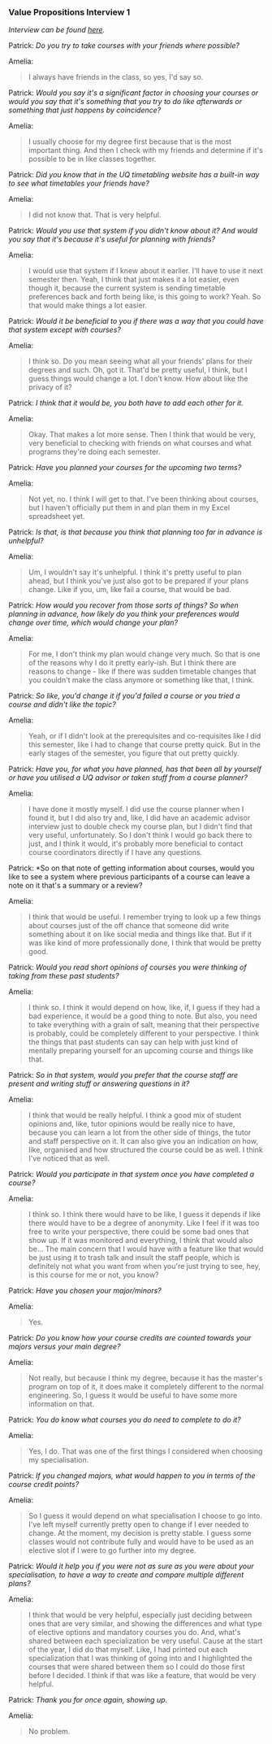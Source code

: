 ### Value Propositions Interview 1
*Interview can be found [here](https://uq.sharepoint.com/:u:/r/teams/Section_7560_62502/Shared%20Documents/Mon_9am_Team_10/patrick-elgey-audio-recordings/Iteration_2/1_2amelia.mp3?csf=1&web=1&e=ge11FB).*

Patrick: *Do you try to take courses with your friends where possible?*

Amelia:
> I always have friends in the class, so yes, I'd say so.

Patrick: *Would you say it's a significant factor in choosing your courses or would you say that it's something that you try to do like afterwards or something that just happens by coincidence?*

Amelia:
> I usually choose for my degree first because that is the most important thing. And then I check with my friends and determine if it's possible to be in like classes together.

Patrick: *Did you know that in the UQ timetabling website has a built-in way to see what timetables your friends have?*

Amelia:
> I did not know that. That is very helpful.

Patrick: *Would you use that system if you didn't know about it? And would you say that it's because it's useful for planning with friends?*

Amelia:
> I would use that system if I knew about it earlier. I'll have to use it next semester then. Yeah, I think that just makes it a lot easier, even though it, because the current system is sending timetable preferences back and forth being like, is this going to work? Yeah. So that would make things a lot easier.

Patrick: *Would it be beneficial to you if there was a way that you could have that system except with courses?*

Amelia:
> I think so. Do you mean seeing what all your friends' plans for their degrees and such. Oh, got it. That'd be pretty useful, I think, but I guess things would change a lot. I don't know. How about like the privacy of it?

Patrick: *I think that it would be, you both have to add each other for it.*

Amelia:
> Okay. That makes a lot more sense. Then I think that would be very, very beneficial to checking with friends on what courses and what programs they're doing each semester. 


Patrick: *Have you planned your courses for the upcoming two terms?*

Amelia:
> Not yet, no. I think I will get to that. I've been thinking about courses, but I haven't officially put them in and plan them in my Excel spreadsheet yet.

Patrick: *Is that, is that because you think that planning too far in advance is unhelpful?*

Amelia:
> Um, I wouldn't say it's unhelpful. I think it's pretty useful to plan ahead, but I think you've just also got to be prepared if your plans change. Like if you, um, like fail a course, that would be bad.

Patrick: *How would you recover from those sorts of things? So when planning in advance, how likely do you think your preferences would change over time, which would change your plan?*

Amelia:
> For me, I don't think my plan would change very much. So that is one of the reasons why I do it pretty early-ish. But I think there are reasons to change - like if there was sudden timetable changes that you couldn't make the class anymore or something like that, I think.

Patrick: *So like, you'd change it if you'd failed a course or you tried a course and didn't like the topic?*

Amelia:
> Yeah, or if I didn't look at the prerequisites and co-requisites like I did this semester, like I had to change that course pretty quick. But in the early stages of the semester, you figure that out pretty quickly.

Patrick: *Have you, for what you have planned, has that been all by yourself or have you utilised a UQ advisor or taken stuff from a course planner?*

Amelia:
> I have done it mostly myself. I did use the course planner when I found it, but I did also try and, like, I did have an academic advisor interview just to double check my course plan, but I didn't find that very useful, unfortunately. So I don't think I would go back there to just, and I think it would, it's probably more beneficial to contact course coordinators directly if I have any questions.


Patrick: *So on that note of getting information about courses, would you like to see a system where previous participants of a course can leave a note on it that's a summary or a review?

Amelia:
> I think that would be useful. I remember trying to look up a few things about courses just of the off chance that someone did write something about it on like social media and things like that. But if it was like kind of more professionally done, I think that would be pretty good.

Patrick: *Would you read short opinions of courses you were thinking of taking from these past students?*

Amelia:
> I think so. I think it would depend on how, like, if, I guess if they had a bad experience, it would be a good thing to note. But also, you need to take everything with a grain of salt, meaning that their perspective is probably, could be completely different to your perspective. I think the things that past students can say can help with just kind of mentally preparing yourself for an upcoming course and things like that.

Patrick: *So in that system, would you prefer that the course staff are present and writing stuff or answering questions in it?*

Amelia:
> I think that would be really helpful. I think a good mix of student opinions and, like, tutor opinions would be really nice to have, because you can learn a lot from the other side of things, the tutor and staff perspective on it. It can also give you an indication on how, like, organised and how structured the course could be as well. I think I've noticed that as well.

Patrick: *Would you participate in that system once you have completed a course?*

Amelia:
> I think so. I think there would have to be like, I guess it depends if like there would have to be a degree of anonymity. Like I feel if it was too free to write your perspective, there could be some bad ones that show up. If it was monitored and everything, I think that would also be... The main concern that I would have with a feature like that would be just using it to trash talk and insult the staff people, which is definitely not what you want from when you're just trying to see, hey, is this course for me or not, you know?


Patrick: *Have you chosen your major/minors?*

Amelia:
> Yes.

Patrick: *Do you know how your course credits are counted towards your majors versus your main degree?*

Amelia:
> Not really, but because I think my degree, because it has the master's program on top of it, it does make it completely different to the normal engineering. So, I guess it would be useful to have some more information on that.

Patrick: *You do know what courses you do need to complete to do it?*

Amelia:
> Yes, I do. That was one of the first things I considered when choosing my specialisation.

Patrick: *If you changed majors, what would happen to you in terms of the course credit points?*

Amelia:
> So I guess it would depend on what specialisation I choose to go into. I've left myself currently pretty open to change if I ever needed to change. At the moment, my decision is pretty stable. I guess some classes would not contribute fully and would have to be used as an elective slot if I were to go further into my degree.

Patrick: *Would it help you if you were not as sure as you were about your specialisation, to have a way to create and compare multiple different plans?*

Amelia:
> I think that would be very helpful, especially just deciding between ones that are very similar, and showing the differences and what type of elective options and mandatory courses you do. And, what's shared between each specialization be very useful. Cause at the start of the year, I did do that myself. Like, I had printed out each specialization that I was thinking of going into and I highlighted the courses that were shared between them so I could do those first before I decided. I think if that was like a feature, that would be very helpful.

Patrick: *Thank you for once again, showing up.*

Amelia:
> No problem.